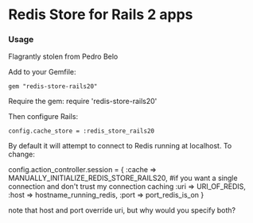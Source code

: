 # Redis Store for Rails 2 apps

### Usage
Flagrantly stolen from Pedro Belo

Add to your Gemfile:

    gem "redis-store-rails20"

Require the gem:
    require 'redis-store-rails20'

Then configure Rails:

    config.cache_store = :redis_store_rails20

By default it will attempt to connect to Redis running at localhost. To change:

  config.action_controller.session = {
    :cache => MANUALLY_INITIALIZE_REDIS_STORE_RAILS20, #if you want a single connection and don't trust my connection caching
    :uri => URI_OF_REDIS,
    :host => hostname_running_redis,
    :port => port_redis_is_on
  }

  note that host and port override uri, but why would you specify both?
